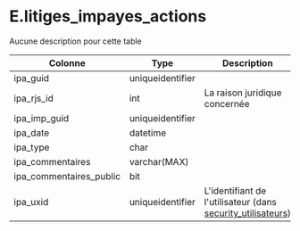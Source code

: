 # E.litiges_impayes_actions

Aucune description pour cette table

Colonne|Type|Description
---|---|---
ipa_guid|uniqueidentifier|
ipa_rjs_id|int|La raison juridique concernée 
ipa_imp_guid|uniqueidentifier|
ipa_date|datetime|
ipa_type|char|
ipa_commentaires|varchar(MAX)|
ipa_commentaires_public|bit|
ipa_uxid|uniqueidentifier|L'identifiant de l'utilisateur (dans [security_utilisateurs](generated_security_utilisateurs.md)) 
